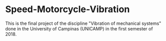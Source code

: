 # Speed-Motorcycle-Vibration
This is the final project of the discipline "Vibration of mechanical systems" done in the University of Campinas (UNICAMP) in the first semester of 2018.
